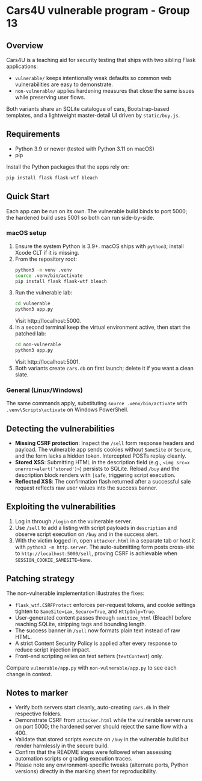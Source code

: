# Cars4U vulnerable program - Group 13

## Overview
Cars4U is a teaching aid for security testing that ships with two sibling Flask applications:
- `vulnerable/` keeps intentionally weak defaults so common web vulnerabilities are easy to demonstrate.
- `non-vulnerable/` applies hardening measures that close the same issues while preserving user flows.

Both variants share an SQLite catalogue of cars, Bootstrap-based templates, and a lightweight master-detail UI driven by `static/buy.js`.

## Requirements
- Python 3.9 or newer (tested with Python 3.11 on macOS)
- pip

Install the Python packages that the apps rely on:
```bash
pip install flask flask-wtf bleach
```

## Quick Start
Each app can be run on its own. The vulnerable build binds to port 5000; the hardened build uses 5001 so both can run side-by-side.

### macOS setup
1. Ensure the system Python is 3.9+. macOS ships with `python3`; install Xcode CLT if it is missing.
2. From the repository root:
   ```bash
   python3 -m venv .venv
   source .venv/bin/activate
   pip install flask flask-wtf bleach
   ```
3. Run the vulnerable lab:
   ```bash
   cd vulnerable
   python3 app.py
   ```
   Visit http://localhost:5000.
4. In a second terminal keep the virtual environment active, then start the patched lab:
   ```bash
   cd non-vulnerable
   python3 app.py
   ```
   Visit http://localhost:5001.
5. Both variants create `cars.db` on first launch; delete it if you want a clean slate.

### General (Linux/Windows)
The same commands apply, substituting `source .venv/bin/activate` with `.venv\Scripts\activate` on Windows PowerShell.

## Detecting the vulnerabilities
- **Missing CSRF protection**: Inspect the `/sell` form response headers and payload. The vulnerable app sends cookies without `SameSite` or `Secure`, and the form lacks a hidden token. Intercepted POSTs replay cleanly.
- **Stored XSS**: Submitting HTML in the description field (e.g., `<img src=x onerror=alert('stored')>`) persists to SQLite. Reload `/buy` and the description block renders with `|safe`, triggering script execution.
- **Reflected XSS**: The confirmation flash returned after a successful sale request reflects raw user values into the success banner.

## Exploiting the vulnerabilities
1. Log in through `/login` on the vulnerable server.
2. Use `/sell` to add a listing with script payloads in `description` and observe script execution on `/buy` and in the success alert.
3. With the victim logged in, open `attacker.html` in a separate tab or host it with `python3 -m http.server`. The auto-submitting form posts cross-site to `http://localhost:5000/sell`, proving CSRF is achievable when `SESSION_COOKIE_SAMESITE=None`.

## Patching strategy
The non-vulnerable implementation illustrates the fixes:
- `flask_wtf.CSRFProtect` enforces per-request tokens, and cookie settings tighten to `SameSite=Lax`, `Secure=True`, and `HttpOnly=True`.
- User-generated content passes through `sanitize_html` (Bleach) before reaching SQLite, stripping tags and bounding length.
- The success banner in `/sell` now formats plain text instead of raw HTML.
- A strict Content Security Policy is applied after every response to reduce script injection impact.
- Front-end scripting relies on text setters (`textContent`) only.

Compare `vulnerable/app.py` with `non-vulnerable/app.py` to see each change in context.

## Notes to marker
- Verify both servers start cleanly, auto-creating `cars.db` in their respective folders.
- Demonstrate CSRF from `attacker.html` while the vulnerable server runs on port 5000; the hardened server should reject the same flow with a 400.
- Validate that stored scripts execute on `/buy` in the vulnerable build but render harmlessly in the secure build.
- Confirm that the README steps were followed when assessing automation scripts or grading execution traces.
- Please note any environment-specific tweaks (alternate ports, Python versions) directly in the marking sheet for reproducibility.
